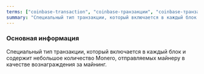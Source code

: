 ```yaml
---
terms: ["coinbase-transaction", "coinbase-транзакции", "coinbase-транзакцию"]
summary: "Специальный тип транзакции, который включается в каждый блок и содержит небольшое количество Monero, отправляемых майнеру в качестве вознаграждения за майнинг."
---
```


### Основная информация

Специальный тип транзакции, который включается в каждый блок и содержит небольшое количество Monero, отправляемых майнеру в качестве вознаграждения за майнинг.
